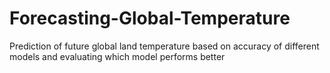 # Forecasting-Global-Temperature
Prediction of future global land temperature based on accuracy of different models and evaluating which model performs better

